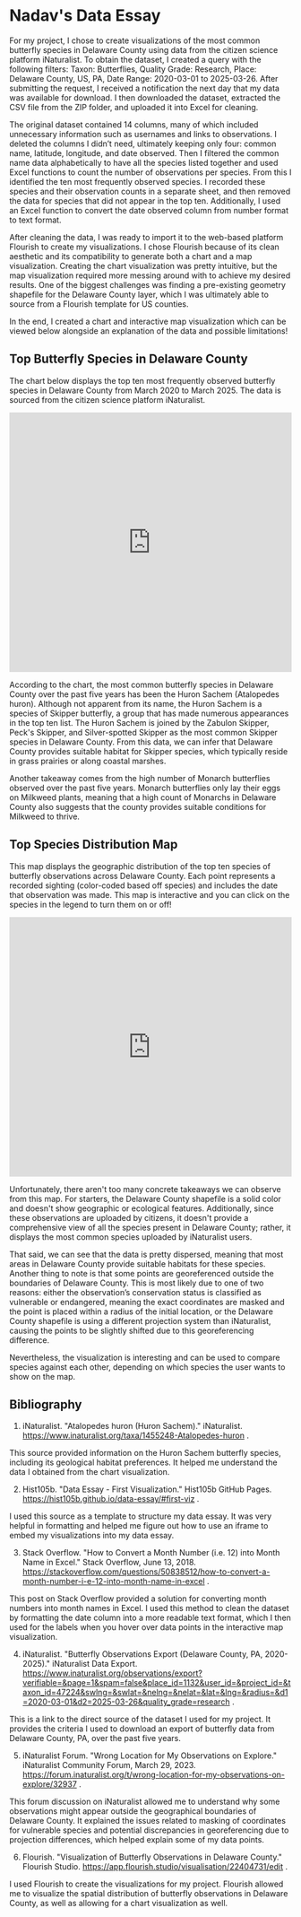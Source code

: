 # Nadav's Data Essay

For my project, I chose to create visualizations of the most common butterfly species in Delaware County using data from the citizen science platform iNaturalist. To obtain the dataset, I created a query with the following filters: Taxon: Butterflies, Quality Grade: Research, Place: Delaware County, US, PA, Date Range: 2020-03-01 to 2025-03-26. After submitting the request, I received a notification the next day that my data was available for download. I then downloaded the dataset, extracted the CSV file from the ZIP folder, and uploaded it into Excel for cleaning.

The original dataset contained 14 columns, many of which included unnecessary information such as usernames and links to observations. I deleted the columns I didn’t need, ultimately keeping only four: common name, latitude, longitude, and date observed. Then I filtered the common name data alphabetically to have all the species listed together and used Excel functions to count the number of observations per species. From this I identified the ten most frequently observed species. I recorded these species and their observation counts in a separate sheet, and then removed the data for species that did not appear in the top ten. Additionally, I used an Excel function to convert the date observed column from number format to text format.

After cleaning the data, I was ready to import it to the web-based platform Flourish to create my visualizations. I chose Flourish because of its clean aesthetic and its compatibility to generate both a chart and a map visualization. Creating the chart visualization was pretty intuitive, but the map visualization required more messing around with to achieve my desired results. One of the biggest challenges was finding a pre-existing geometry shapefile for the Delaware County layer, which I was ultimately able to source from a Flourish template for US counties.

In the end, I created a chart and interactive map visualization which can be viewed below alongside an explanation of the data and possible limitations! 


## Top Butterfly Species in Delaware County 
The chart below displays the top ten most frequently observed butterfly species in Delaware County from March 2020 to March 2025. The data is sourced from the citizen science platform iNaturalist.

<iframe title="Top 10 Butterfly Species in Delaware County 2020-2025" aria-label="Chart Visualization" id="flourish-chart-22354618" src="https://public.flourish.studio/visualisation/22354618/embed" scrolling="no" frameborder="0" style="width: 0; min-width: 100% !important; border: none;" height="463" data-external="1"></iframe><script type="text/javascript">!function(){"use strict";window.addEventListener("message",(function(a){if(void 0!==a.data["datawrapper-height"]){var e=document.querySelectorAll("iframe");for(var t in a.data["datawrapper-height"])for(var r,i=0;r=e[i];i++)if(r.contentWindow===a.source){var d=a.data["datawrapper-height"][t]+"px";r.style.height=d}}}))}(); </script>

According to the chart, the most common butterfly species in Delaware County over the past five years has been the Huron Sachem (Atalopedes huron). Although not apparent from its name, the Huron Sachem is a species of Skipper butterfly, a group that has made numerous appearances in the top ten list. The Huron Sachem is joined by the Zabulon Skipper, Peck's Skipper, and Silver-spotted Skipper as the most common Skipper species in Delaware County. From this data, we can infer that Delaware County provides suitable habitat for Skipper species, which typically reside in grass prairies or along coastal marshes.

Another takeaway comes from the high number of Monarch butterflies observed over the past five years. Monarch butterflies only lay their eggs on Milkweed plants, meaning that a high count of Monarchs in Delaware County also suggests that the county provides suitable conditions for Milkweed to thrive.


## Top Species Distribution Map
This map displays the geographic distribution of the top ten species of butterfly observations across Delaware County. Each point represents a recorded sighting (color-coded based off species) and includes the date that observation was made. This map is interactive and you can click on the species in the legend to turn them on or off!
<iframe title="Flourish Map" aria-label="Map Visualization" id="flourish-map-22404731" src="https://public.flourish.studio/visualisation/22404731/embed" scrolling="no" frameborder="0" style="width: 0; min-width: 100% !important; border: none;" height="463" data-external="1"></iframe><script type="text/javascript">!function(){"use strict";window.addEventListener("message",(function(a){if(void 0!==a.data["datawrapper-height"]){var e=document.querySelectorAll("iframe");for(var t in a.data["datawrapper-height"])for(var r,i=0;r=e[i];i++)if(r.contentWindow===a.source){var d=a.data["datawrapper-height"][t]+"px";r.style.height=d}}}))}(); </script>

Unfortunately, there aren't too many concrete takeaways we can observe from this map. For starters, the Delaware County shapefile is a solid color and doesn't show geographic or ecological features. Additionally, since these observations are uploaded by citizens, it doesn't provide a comprehensive view of all the species present in Delaware County; rather, it displays the most common species uploaded by iNaturalist users.

That said, we can see that the data is pretty dispersed, meaning that most areas in Delaware County provide suitable habitats for these species. Another thing to note is that some points are georeferenced outside the boundaries of Delaware County. This is most likely due to one of two reasons: either the observation’s conservation status is classified as vulnerable or endangered, meaning the exact coordinates are masked and the point is placed within a radius of the initial location, or the Delaware County shapefile is using a different projection system than iNaturalist, causing the points to be slightly shifted due to this georeferencing difference.

Nevertheless, the visualization is interesting and can be used to compare species against each other, depending on which species the user wants to show on the map.

## Bibliography

1. iNaturalist. "Atalopedes huron (Huron Sachem)." iNaturalist. https://www.inaturalist.org/taxa/1455248-Atalopedes-huron .

This source provided information on the Huron Sachem butterfly species, including its geological habitat preferences. It helped me understand the data I obtained from the chart visualization.


2. Hist105b. "Data Essay - First Visualization." Hist105b GitHub Pages. https://hist105b.github.io/data-essay/#first-viz .

I used this source as a template to structure my data essay. It was very helpful in formatting and helped me figure out how to use an iframe to embed my visualizations into my data essay.


3. Stack Overflow. "How to Convert a Month Number (i.e. 12) into Month Name in Excel." Stack Overflow, June 13, 2018. https://stackoverflow.com/questions/50838512/how-to-convert-a-month-number-i-e-12-into-month-name-in-excel .

This post on Stack Overflow provided a solution for converting month numbers into month names in Excel. I used this method to clean the dataset by formatting the date column into a more readable text format, which I then used for the labels when you hover over data points in the interactive map visualization.


4. iNaturalist. "Butterfly Observations Export (Delaware County, PA, 2020-2025)." iNaturalist Data Export. https://www.inaturalist.org/observations/export?verifiable=&page=1&spam=false&place_id=1132&user_id=&project_id=&taxon_id=47224&swlng=&swlat=&nelng=&nelat=&lat=&lng=&radius=&d1=2020-03-01&d2=2025-03-26&quality_grade=research .

This is a link to the direct source of the dataset I used for my project. It provides the criteria I used to download an export of butterfly data from Delaware County, PA, over the past five years.


5. iNaturalist Forum. "Wrong Location for My Observations on Explore." iNaturalist Community Forum, March 29, 2023.
https://forum.inaturalist.org/t/wrong-location-for-my-observations-on-explore/32937 .

This forum discussion on iNaturalist allowed me to understand why some observations might appear outside the geographical boundaries of Delaware County. It explained the issues related to masking of coordinates for vulnerable species and potential discrepancies in georeferencing due to projection differences, which helped explain some of my data points.


6. Flourish. "Visualization of Butterfly Observations in Delaware County." Flourish Studio.
https://app.flourish.studio/visualisation/22404731/edit .

I used Flourish to create the visualizations for my project. Flourish allowed me to visualize the spatial distribution of butterfly observations in Delaware County, as well as allowing for a chart visualization as well.
